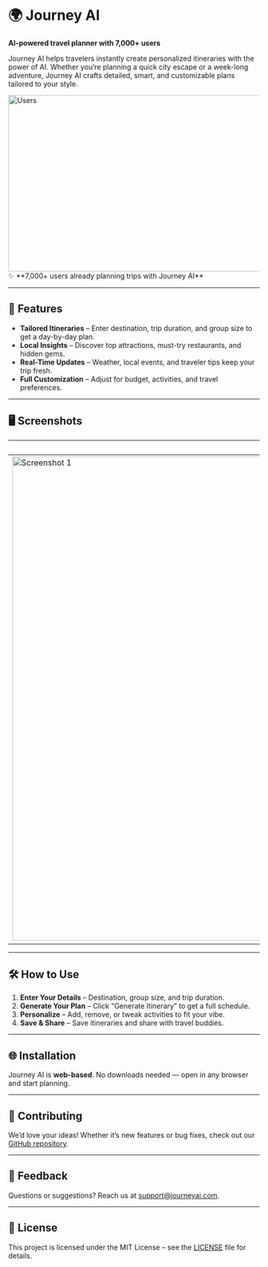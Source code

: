 # 🌍 Journey AI  
**AI-powered travel planner with 7,000+ users**

Journey AI helps travelers instantly create personalized itineraries with the power of AI. Whether you’re planning a quick city escape or a week-long adventure, Journey AI crafts detailed, smart, and customizable plans tailored to your style.  

<img width="702" height="354" alt="Users" src="https://github.com/user-attachments/assets/4a038918-92ef-416f-ad90-4f4549113fd0" />  
✨ **7,000+ users already planning trips with Journey AI**  

---

## 🚀 Features

- **Tailored Itineraries** – Enter destination, trip duration, and group size to get a day-by-day plan.  
- **Local Insights** – Discover top attractions, must-try restaurants, and hidden gems.  
- **Real-Time Updates** – Weather, local events, and traveler tips keep your trip fresh.  
- **Full Customization** – Adjust for budget, activities, and travel preferences.  

---

## 🖥️ Screenshots

| Homepage | Destination Input | Generated Itinerary |
|----------|-------------------|----------------------|
| <img width="1915" height="971" alt="Screenshot 1" src="https://github.com/user-attachments/assets/6b7e0c8c-554b-4b32-9939-4c730dbf6380" /> | <img width="1918" height="970" alt="Screenshot 2" src="https://github.com/user-attachments/assets/7c9e7b01-edd4-434b-8e76-6a98ec6ff5cb" /> | <img width="1917" height="974" alt="Screenshot 3" src="https://github.com/user-attachments/assets/13dc08dd-85d2-4ab8-8938-ac28f9b49676" /> |

---

## 🛠️ How to Use

1. **Enter Your Details** – Destination, group size, and trip duration.  
2. **Generate Your Plan** – Click “Generate Itinerary” to get a full schedule.  
3. **Personalize** – Add, remove, or tweak activities to fit your vibe.  
4. **Save & Share** – Save itineraries and share with travel buddies.  

---

## 🌐 Installation  

Journey AI is **web-based**. No downloads needed — open in any browser and start planning.  

---

## 🤝 Contributing  

We’d love your ideas! Whether it’s new features or bug fixes, check out our [GitHub repository](https://github.com/TamSuj/journey-ai).  

---

## 💬 Feedback  

Questions or suggestions? Reach us at [support@journeyai.com](mailto:support@journeyai.com).  

---

## 📜 License  

This project is licensed under the MIT License – see the [LICENSE](LICENSE) file for details.  
